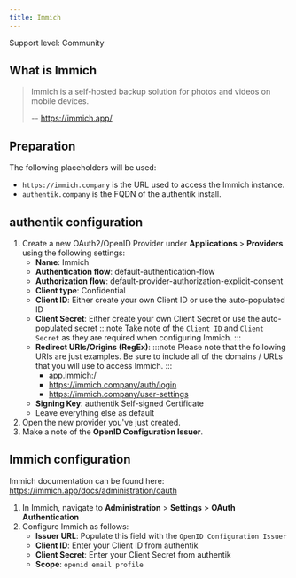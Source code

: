 ```yaml
---
title: Immich
---
```


<span class="badge badge--secondary">Support level: Community</span>

## What is Immich

> Immich is a self-hosted backup solution for photos and videos on mobile devices.
>
> -- https://immich.app/

## Preparation

The following placeholders will be used:

-   `https://immich.company` is the URL used to access the Immich instance.
-   `authentik.company` is the FQDN of the authentik install.

## authentik configuration

1. Create a new OAuth2/OpenID Provider under **Applications** > **Providers** using the following settings:
    - **Name**: Immich
    - **Authentication flow**: default-authentication-flow
    - **Authorization flow**: default-provider-authorization-explicit-consent
    - **Client type**: Confidential
    - **Client ID**: Either create your own Client ID or use the auto-populated ID
    - **Client Secret**: Either create your own Client Secret or use the auto-populated secret
:::note
Take note of the `Client ID` and `Client Secret` as they are required when configuring Immich.
:::
    - **Redirect URIs/Origins (RegEx)**:
:::note
Please note that the following URIs are just examples. Be sure to include all of the domains / URLs that you will use to access Immich.
:::
        - app.immich:/
        - https://immich.company/auth/login
        - https://immich.company/user-settings
    - **Signing Key**: authentik Self-signed Certificate
    - Leave everything else as default
2. Open the new provider you've just created.
3. Make a note of the **OpenID Configuration Issuer**.

## Immich configuration

Immich documentation can be found here: https://immich.app/docs/administration/oauth

1. In Immich, navigate to **Administration** > **Settings** > **OAuth Authentication**
2. Configure Immich as follows:
    - **Issuer URL**: Populate this field with the `OpenID Configuration Issuer`
    - **Client ID**: Enter your Client ID from authentik
    - **Client Secret**: Enter your Client Secret from authentik
    - **Scope**: `openid email profile`
